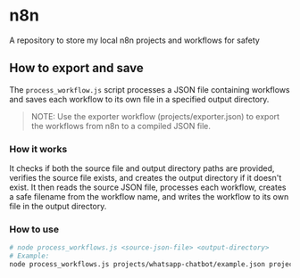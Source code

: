 # n8n
A repository to store my local n8n projects and workflows for safety

## How to export and save
The `process_workflow.js` script processes a JSON file containing workflows and saves each workflow to its own file in a specified output directory.
> NOTE: Use the exporter workflow (projects/exporter.json) to export the workflows from n8n to a compiled JSON file.

### How it works
It checks if both the source file and output directory paths are provided, verifies the source file exists, and creates the output directory if it doesn't exist.
It then reads the source JSON file, processes each workflow, creates a safe filename from the workflow name, and writes the workflow to its own file in the output directory.

### How to use
```bash
# node process_workflows.js <source-json-file> <output-directory>
# Example:
node process_workflows.js projects/whatsapp-chatbot/example.json projects/whatsapp-chatbot/workflows
```